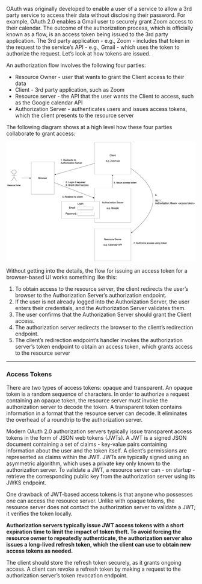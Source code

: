 
OAuth was originally developed to enable a user of a service to allow a 3rd party service to access their data without disclosing their password. For example, OAuth 2.0 enables a Gmail user to securely grant Zoom access to their calendar. The outcome of the authorization process, which is officially known as a flow, is an access token being issued to the 3rd party application. The 3rd party application - e.g., Zoom - includes that token in the request to the service’s API - e.g., Gmail - which uses the token to authorize the request. Let’s look at how tokens are issued.

An authorization flow involves the following four parties:

- Resource Owner - user that wants to grant the Client access to their data
- Client - 3rd party application, such as Zoom
- Resource server - the API that the user wants the Client to access, such as the Google calendar API
- Authorization Server - authenticates users and issues access tokens, which the client presents to the resource server

The following diagram shows at a high level how these four parties collaborate to grant access:

![OAuth2-Simplified-Flow](OAuth2-Simplified-Flow.png)

Without getting into the details, the flow for issuing an access token for a browser-based UI works something like this:

1. To obtain access to the resource server, the client redirects the user’s browser to the Authorization Server’s authorization endpoint.
2. If the user is not already logged into the Authorization Server, the user enters their credentials, and the Authorization Server validates them.
3. The user confirms that the Authorization Server should grant the Client access.
4. The authorization server redirects the browser to the client’s redirection endpoint.
5. The client’s redirection endpoint’s handler invokes the authorization server’s token endpoint to obtain an access token, which grants access to the resource server

---
### Access Tokens

There are two types of access tokens: opaque and transparent. An opaque token is a random sequence of characters. In order to authorize a request containing an opaque token, the resource server must invoke the authorization server to decode the token. A transparent token contains information in a format that the resource server can decode. It eliminates the overhead of a roundtrip to the authorization server.

Modern OAuth 2.0 authorization servers typically issue transparent access tokens in the form of JSON web tokens (JWTs). A JWT is a signed JSON document containing a set of claims - key-value pairs containing information about the user and the token itself. A client’s permissions are represented as claims within the JWT. JWTs are typically signed using an asymmetric algorithm, which uses a private key only known to the authorization server. To validate a JWT, a resource server can - on startup - retrieve the corresponding public key from the authorization server using its JWKS endpoint.

One drawback of JWT-based access tokens is that anyone who possesses one can access the resource server. Unlike with opaque tokens, the resource server does not contact the authorization server to validate a JWT; it verifies the token locally.

**Authorization servers typically issue JWT access tokens with a short expiration time to limit the impact of token theft. To avoid forcing the resource owner to repeatedly authenticate, the authorization server also issues a long-lived refresh token, which the client can use to obtain new access tokens as needed.** 

The client should store the refresh token securely, as it grants ongoing access. A client can revoke a refresh token by making a request to the authorization server’s token revocation endpoint.